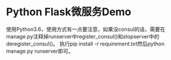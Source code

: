 # Python Flask微服务Demo
使用Python3.6，使用方式有一点要注意，如果没consul的话，需要在manage.py注释掉runserver中register_consul()和stopserver中的deregister_consul()。
执行pip install -r requirement.txt然后python manage.py runserver即可。
